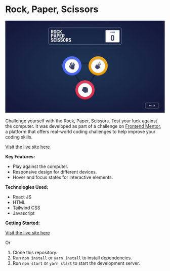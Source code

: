 # Rock, Paper, Scissors

![Project Image](https://raw.githubusercontent.com/vergarapog/rockpaperscissors-fe-mentor/main/public/git-pic/rock-paper-scissors-sc.jpg)

Challenge yourself with the Rock, Paper, Scissors. Test your luck against the computer. It was developed as part of a challenge on [Frontend Mentor](https://www.frontendmentor.io), a platform that offers real-world coding challenges to help improve your coding skills.

[Visit the live site here](https://rockpaperscissors-fe.vercel.app/)

**Key Features:**

- Play against the computer.
- Responsive design for different devices.
- Hover and focus states for interactive elements.

**Technologies Used:**

- React JS
- HTML
- Tailwind CSS
- Javascript


**Getting Started:**

[Visit the live site here](https://rockpaperscissors-fe.vercel.app/)

Or

1. Clone this repository.
2. Run `npm install` or `yarn install` to install dependencies.
3. Run `npm start` or `yarn start` to start the development server.
